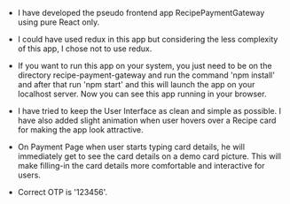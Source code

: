 - I have developed the pseudo frontend app RecipePaymentGateway using pure React only. 
- I could have used redux in this app but considering the less complexity of this app, I chose not to use redux. 
- If you want to run this app on your system, you just need to be on the directory recipe-payment-gateway and run the command 'npm install' and after that run 'npm start' and this will launch the app on your localhost server. Now you can see this app running in your browser.

- I have tried to keep the User Interface as clean and simple as possible. I have also added slight animation when user hovers over a Recipe card for making the app look attractive. 
- On Payment Page when user starts typing card details, he will immediately get to see the card details on a demo card picture. This will make filling-in the card details more comfortable and interactive for users.
- Correct OTP is '123456'.